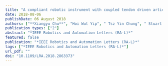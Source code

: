 ```yaml
---
title: "A compliant robotic instrument with coupled tendon driven articulated wrist control for organ retraction"
date: 2018-08-06
publishDate: 06 August 2018
authors: ["**Xiangyu Chu**", "Hoi Wut Yip", " Tsz Yin Chung", " Stuart Moran", "  K. W. Samuel Au"]
publication_types: ["2"]
abstract: "*IEEE Robotics and Automation Letters (RA-L)*"
featured: false
publication: "*IEEE Robotics and Automation Letters (RA-L)*"
tags: ["*IEEE Robotics and Automation Letters (RA-L)*"]
url_pdf: ""
doi: "10.1109/LRA.2018.2863373"
---
```


